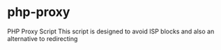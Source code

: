 # php-proxy
PHP Proxy Script
This script is designed to avoid ISP blocks and also an alternative to redirecting
